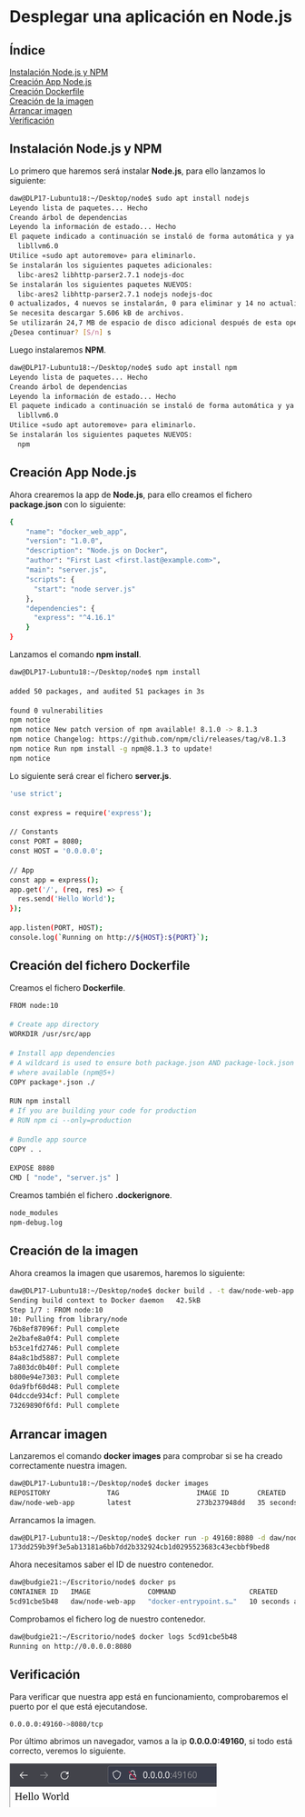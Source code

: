# **Desplegar una aplicación en Node.js** 

## **Índice**
[Instalación Node.js y NPM](#id1)<br>
[Creación App Node.js](#id1)<br>
[Creación Dockerfile](#id3)<br>
[Creación de la imagen](#id4)<br>
[Arrancar imagen](#id5)<br>
[Verificación](#id6)


## **Instalación Node.js y NPM**<a name = "id1"></a>
Lo primero que haremos será instalar **Node.js**, para ello lanzamos lo siguiente:

```bash
daw@DLP17-Lubuntu18:~/Desktop/node$ sudo apt install nodejs
Leyendo lista de paquetes... Hecho
Creando árbol de dependencias       
Leyendo la información de estado... Hecho
El paquete indicado a continuación se instaló de forma automática y ya no es necesario.
  libllvm6.0
Utilice «sudo apt autoremove» para eliminarlo.
Se instalarán los siguientes paquetes adicionales:
  libc-ares2 libhttp-parser2.7.1 nodejs-doc
Se instalarán los siguientes paquetes NUEVOS:
  libc-ares2 libhttp-parser2.7.1 nodejs nodejs-doc
0 actualizados, 4 nuevos se instalarán, 0 para eliminar y 14 no actualizados.
Se necesita descargar 5.606 kB de archivos.
Se utilizarán 24,7 MB de espacio de disco adicional después de esta operación.
¿Desea continuar? [S/n] s
```

Luego instalaremos **NPM**.

```bash
daw@DLP17-Lubuntu18:~/Desktop/node$ sudo apt install npm
Leyendo lista de paquetes... Hecho
Creando árbol de dependencias       
Leyendo la información de estado... Hecho
El paquete indicado a continuación se instaló de forma automática y ya no es necesario.
  libllvm6.0
Utilice «sudo apt autoremove» para eliminarlo.
Se instalarán los siguientes paquetes NUEVOS:
  npm
```

## **Creación App Node.js**<a name = "id2"></a>
Ahora crearemos la app de **Node.js**, para ello creamos el fichero **package.json** con lo siguiente:

```bash
{
    "name": "docker_web_app",
    "version": "1.0.0",
    "description": "Node.js on Docker",
    "author": "First Last <first.last@example.com>",
    "main": "server.js",
    "scripts": {
      "start": "node server.js"
    },
    "dependencies": {
      "express": "^4.16.1"
    }
}
```

Lanzamos el comando **npm install**.

```bash
daw@DLP17-Lubuntu18:~/Desktop/node$ npm install

added 50 packages, and audited 51 packages in 3s

found 0 vulnerabilities
npm notice 
npm notice New patch version of npm available! 8.1.0 -> 8.1.3
npm notice Changelog: https://github.com/npm/cli/releases/tag/v8.1.3
npm notice Run npm install -g npm@8.1.3 to update!
npm notice 
```

Lo siguiente será crear el fichero **server.js**.

```bash
'use strict';

const express = require('express');

// Constants
const PORT = 8080;
const HOST = '0.0.0.0';

// App
const app = express();
app.get('/', (req, res) => {
  res.send('Hello World');
});

app.listen(PORT, HOST);
console.log(`Running on http://${HOST}:${PORT}`);
```

## **Creación del fichero Dockerfile**<a name = "id3"></a>
Creamos el fichero **Dockerfile**.

```bash
FROM node:10

# Create app directory
WORKDIR /usr/src/app

# Install app dependencies
# A wildcard is used to ensure both package.json AND package-lock.json are copied
# where available (npm@5+)
COPY package*.json ./

RUN npm install
# If you are building your code for production
# RUN npm ci --only=production

# Bundle app source
COPY . .

EXPOSE 8080
CMD [ "node", "server.js" ]
```

Creamos también el fichero **.dockerignore**.

```bash
node_modules
npm-debug.log
```

## **Creación de la imagen**<a name = "id4"></a>
Ahora creamos la imagen que usaremos, haremos lo siguiente:

```bash
daw@DLP17-Lubuntu18:~/Desktop/node$ docker build . -t daw/node-web-app
Sending build context to Docker daemon   42.5kB
Step 1/7 : FROM node:10
10: Pulling from library/node
76b8ef87096f: Pull complete 
2e2bafe8a0f4: Pull complete 
b53ce1fd2746: Pull complete 
84a8c1bd5887: Pull complete 
7a803dc0b40f: Pull complete 
b800e94e7303: Pull complete 
0da9fbf60d48: Pull complete 
04dccde934cf: Pull complete 
73269890f6fd: Pull complete 
```

## **Arrancar imagen**<a name = "id5"></a>
Lanzaremos el comando **docker images** para comprobar si se ha creado correctamente nuestra imagen.

```bash
daw@DLP17-Lubuntu18:~/Desktop/node$ docker images
REPOSITORY              TAG                   IMAGE ID       CREATED             SIZE
daw/node-web-app        latest                273b237948dd   35 seconds ago      913MB
```

Arrancamos la imagen.

```bash
daw@DLP17-Lubuntu18:~/Desktop/node$ docker run -p 49160:8080 -d daw/node-web-app
173dd259b39f3e5ab13181a6bb7dd2b332924cb1d0295523683c43ecbbf9bed8
```

Ahora necesitamos saber el ID de nuestro contenedor.

```bash
daw@budgie21:~/Escritorio/node$ docker ps
CONTAINER ID   IMAGE              COMMAND                  CREATED          STATUS         PORTS                                         NAMES
5cd91cbe5b48   daw/node-web-app   "docker-entrypoint.s…"   10 seconds ago   Up 8 seconds   0.0.0.0:49160->8080/tcp, :::49160->8080/tcp   upbeat_neumann
```

Comprobamos el fichero log de nuestro contenedor.

```bash
daw@budgie21:~/Escritorio/node$ docker logs 5cd91cbe5b48
Running on http://0.0.0.0:8080
```

## **Verificación**<a name = "id6"></a>
Para verificar que nuestra app está en funcionamiento, comprobaremos el puerto por el que está ejecutandose.

```bash
0.0.0.0:49160->8080/tcp
```

Por último abrimos un navegador, vamos a la ip **0.0.0.0:49160**, si todo está correcto, veremos lo siguiente.

![Imagen de Hello World](img/nodejs-docker/14.png)